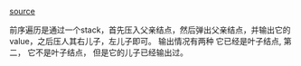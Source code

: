 [source](https://github.com/azl397985856/leetcode/blob/master/problems/145.binary-tree-postorder-traversal.md)

前序遍历是通过一个stack，首先压入父亲结点，然后弹出父亲结点，并输出它的value，之后压人其右儿子，左儿子即可。
输出情况有两种   它已经是叶子结点, 第二， 它不是叶子结点， 但是它的儿子已经输出过。

